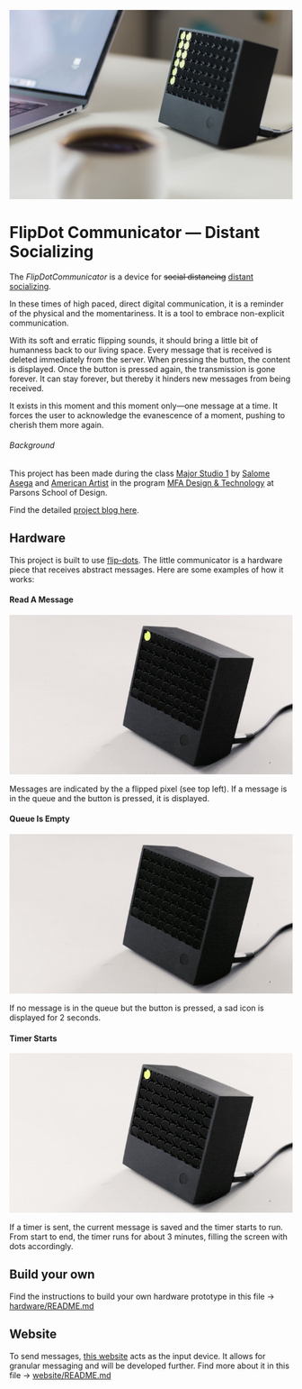 ![FlipDot Communicator](docs/hero.jpg)

# FlipDot Communicator — Distant Socializing

The *FlipDotCommunicator* is a device for ~~social distancing~~ [distant socializing](https://zirkus-zirkus.com/products/not-alone-bandana).

In these times of high paced, direct digital communication, it is a reminder of the physical and the momentariness. It is a tool to embrace non-explicit communication.

With its soft and erratic flipping sounds, it should bring a little bit of humanness back to our living space. Every message that is received is deleted immediately from the server. When pressing the button, the content is displayed. Once the button is pressed again, the transmission is gone forever. It can stay forever, but thereby it hinders new messages from being received.

It exists in this moment and this moment only—one message at a time. It forces the user to acknowledge the evanescence of a moment, pushing to cherish them more again.

###### Background

This project has been made during the class [Major Studio 1](https://courses.newschool.edu/courses/PGTE5200/1588/) by [Salome Asega](http://www.salome.zone) and [American Artist](https://americanartist.us) in the program [MFA Design & Technology](https://www.newschool.edu/parsons/mfa-design-technology) at Parsons School of Design.

Find the detailed [project blog here](https://olivierbrcknr.github.io/mfadt-ms1-blog/).

## Hardware

This project is built to use [flip-dots](ndsh/flipdots). The little communicator is a hardware piece that receives abstract messages. Here are some examples of how it works:

#### Read A Message
![Read a message](docs/Read.gif)

Messages are indicated by the a flipped pixel (see top left). If a message is in the queue and the button is pressed, it is displayed.

#### Queue Is Empty
![No message](docs/NoMessage.gif)

If no message is in the queue but the button is pressed, a sad icon is displayed for 2 seconds.

#### Timer Starts
![Timer starts](docs/Timer.gif)

If a timer is sent, the current message is saved and the timer starts to run. From start to end, the timer runs for about 3 minutes, filling the screen with dots accordingly.

## Build your own

Find the instructions to build your own hardware prototype in this file → [hardware/README.md](hardware/README.md)

## Website

To send messages, [this website](https://flipdot.vercel.app/) acts as the input device. It allows for granular messaging and will be developed further. Find more about it in this file → [website/README.md](website/README.md)
